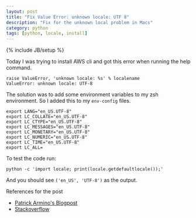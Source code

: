 ```yaml
---
layout: post
title: "Fix Value Error: unknown locale: UTF 8"
description: "Fix for the unknown local problem in Macs"
category: python
tags: [python, locale, install]
---
```

{% include JB/setup %}

Today I was trying to install AWS cli and got this error when running the help command.

~~~
raise ValueError, 'unknown locale: %s' % localename
ValueError: unknown locale: UTF-8
~~~

The solution was to add some environment variables to my zsh environment. So I added this to my `env-config` files.

~~~
export LANG="en_US.UTF-8"
export LC_COLLATE="en_US.UTF-8"
export LC_CTYPE="en_US.UTF-8"
export LC_MESSAGES="en_US.UTF-8"
export LC_MONETARY="en_US.UTF-8"
export LC_NUMERIC="en_US.UTF-8"
export LC_TIME="en_US.UTF-8"
export LC_ALL=
~~~

To test the code run:

    python -c 'import locale; print(locale.getdefaultlocale());'

And you should see `('en_US', 'UTF-8')` as the output.

References for the post
- [Patrick Armino's Blogpost](http://patrick.arminio.info/blog/2012/02/fix-valueerror-unknown-locale-utf8/)
- [Stackoverflow](http://stackoverflow.com/questions/19961239/pelican-3-3-pelican-quickstart-error-valueerror-unknown-locale-utf-8)
